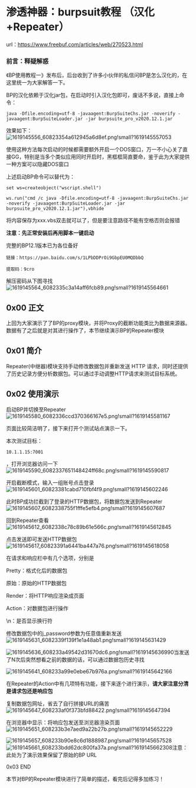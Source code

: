 # 渗透神器：burpsuit教程 （汉化+Repeater）

url：https://www.freebuf.com/articles/web/270523.html





### 前言：释疑解惑

《BP使用教程一》发布后，后台收到了许多小伙伴的私信问BP是怎么汉化的，在这里统一为大家解答一下。

BP的汉化依赖于汉化jar包，在启动时引入汉化包即可，废话不多说，直接上命令：

```
java -Dfile.encoding=utf-8 -javaagent:BurpSuiteChs.jar -noverify -javaagent:BurpSuiteLoader.jar -jar burpsuite_pro_v2020.12.1.jar
```

效果如下：![1619145556_60823354a612945a6d8ef.png!small?1619145557053](images/1619145556_60823354a612945a6d8ef.png!small)

使用这种方法每次启动的时候都需要额外开启一个DOS窗口，万一不小心关了直接GG，特别是当多个类似应用同时开启时，黑框框简直要命，鉴于此为大家提供一种方案可以隐藏DOS窗口

上述启动BP命令可以替代为：

```
set ws=createobject("wscript.shell")

ws.run("cmd /c java -Dfile.encoding=utf-8 -javaagent:BurpSuiteChs.jar -noverify -javaagent:BurpSuiteLoader.jar -jar burpsuite_pro_v2020.12.1.jar"),vbhide
```

将内容保存为xxx.vbs双击就可以了，但是要注意路径不能有空格否则会报错

**注意：先正常安装后再用脚本一键启动**



完整的BP12.1版本已为各位备好

```
链接：https://pan.baidu.com/s/1LPbDDPrOi9GbpEU0MQDbbQ

提取码：9cro
```

解压密码从下图寻找![1619145564_6082335c3a14aff6fcb89.png!small?1619145564661](images/1619145564_6082335c3a14aff6fcb89.png!small)

## 0x00 正文

上回为大家演示了了BP的proxy模块，并将Proxy的截断功能类比为数据来源器。数据有了之后就是对其进行操作了，本节继续演示BP的Repeater模块

## 0x01 简介

Repeater(中继器)模块支持手动修改数据包并重新发送 HTTP 请求，同时还提供了历史记录方便分析数据包。可以通过手动调整HTTP请求来测试目标系统。

## 0x02 使用演示

启动BP并切换至Repeater![1619145580_6082336ccd370366167e5.png!small?1619145581167](images/1619145580_6082336ccd370366167e5.png!small)

页面比较简洁明了，接下来打开个测试站点演示一下。



本次测试目标：

```
10.1.1.15:7001
```

，打开浏览器访问一下![1619145590_6082337651148424ff68c.png!small?1619145590817](images/1619145590_6082337651148424ff68c.png!small)

开启截断模式，输入一组账号点击登录![1619145601_60823381cabd710fbf4f9.png!small?1619145602246](images/1619145601_60823381cabd710fbf4f9.png!small)

此时BP成功拦截到了登录的HTTP数据包，将数据包发送到Repeater![1619145607_6082338755f1fffe5efb4.png!small?1619145607687](images/1619145607_6082338755f1fffe5efb4.png!small)

回到Repeater查看![1619145612_6082338c78c89b61e566c.png!small?1619145612845](images/1619145612_6082338c78c89b61e566c.png!small)

点击发送即可发送HTTP数据包![1619145617_60823391a6441ba447a76.png!small?1619145618058](images/1619145617_60823391a6441ba447a76.png!small)

在请求和响应栏中有几个选项，分别是

Pretty：格式化后的数据包

原始：原始的HTTP数据包

Render：将HTTP响应渲染成页面

Action：对数据包进行操作

\n：是否显示换行符



修改数据包中的j_password参数为任意值重新发送![1619145631_6082339f139f1e1a48ab1.png!small?1619145631429](images/1619145631_6082339f139f1e1a48ab1.png!small)

![1619145636_608233a49542d31670dc6.png!small?1619145636990](images/1619145636_608233a49542d31670dc6.png!small)当发送了N次后突然想看之前的数据的话，可以通过数据包历史寻找

![1619145641_608233a99e0ebe67b976a.png!small?1619145642166](images/1619145641_608233a99e0ebe67b976a.png!small)

在Repeater的Action中有几项特有功能，接下来逐个进行演示，**请大家注意分清是请求包还是响应包**

复制数据包网址，省去了自行拼接URL的痛苦![1619145647_608233af0f373bfd88422.png!small?1619145647394](images/1619145647_608233af0f373bfd88422.png!small)

在浏览器中显示：将响应包发送至浏览器渲染页面![1619145651_608233b3e7aed9a22b27b.png!small?1619145652229](images/1619145651_608233b3e7aed9a22b27b.png!small)

![1619145657_608233b90e8c6d1888987.png!small?1619145657528](images/1619145657_608233b90e8c6d1888987.png!small)![1619145661_608233bdd62dc800fa37a.png!small?1619145662308](images/1619145661_608233bdd62dc800fa37a.png!small)注意：此处为了演示效果保留了原始的BP URL



0x03 END

本节对BP的Repeater模块进行了简单的描述，看完后记得多加练习！